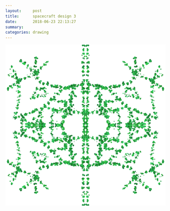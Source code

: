 ```yaml
---
layout:     post
title:      spacecraft design 3
date:       2018-06-23 22:13:27
summary:    
categories: drawing
---
```

![spacecraft design 3](/images/diary/spacecraft-design-3.png ".")
